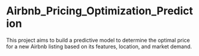 # Airbnb_Pricing_Optimization_Prediction
This project aims to build a predictive model to determine the optimal price for a new Airbnb listing based on its features, location, and market demand.
